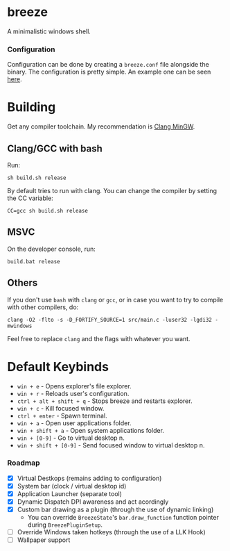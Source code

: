 # breeze

A minimalistic windows shell.


### Configuration

Configuration can be done by creating a `breeze.conf` file alongside the binary.
The configuration is pretty simple. An example one can be seen [here](breeze.conf).


# Building

Get any compiler toolchain. My recommendation is [Clang MinGW](https://github.com/mstorsjo/llvm-mingw).


## Clang/GCC with bash

Run: 
```
sh build.sh release
```

By default tries to run with clang. You can change the compiler by setting the CC variable:
```
CC=gcc sh build.sh release
```


## MSVC 

On the developer console, run:

```
build.bat release
```


## Others

If you don't use `bash` with `clang` or `gcc`, or in case you want to try to compile with other compilers, do: 

```
clang -O2 -flto -s -D_FORTIFY_SOURCE=1 src/main.c -luser32 -lgdi32 -mwindows
```

Feel free to replace `clang` and the flags with whatever you want.




# Default Keybinds

- `win + e` - Opens explorer's file explorer.
- `win + r` - Reloads user's configuration.
- `ctrl + alt + shift + q` - Stops breeze and restarts explorer. 
- `win + c` - Kill focused window.
- `ctrl + enter` - Spawn terminal.
- `win + a` - Open user applications folder.
- `win + shift + a` - Open system applications folder.
- `win + [0-9]` - Go to virtual desktop n.
- `win + shift + [0-9]` - Send focused window to virtual desktop n.



### Roadmap

- [X] Virtual Destkops (remains adding to configuration)
- [X] System bar (clock / virtual desktop id)
- [X] Application Launcher (separate tool)
- [X] Dynamic Dispatch DPI awareness and act acordingly
- [X] Custom bar drawing as a plugin (through the use of dynamic linking)
    - You can override `BreezeState`'s `bar.draw_function` function pointer during `BreezePluginSetup`.
- [ ] Override Windows taken hotkeys (through the use of a LLK Hook)
- [ ] Wallpaper support
